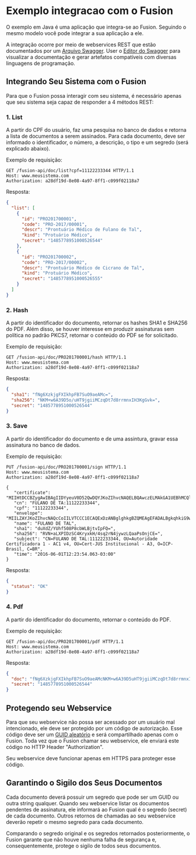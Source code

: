 # Exemplo integracao com o Fusion
O exemplo em Java é uma aplicação que integra-se ao Fusion. Seguindo o mesmo modelo você pode integrar a sua aplicação a ele.

A integração ocorre por meio de webservices REST que estão documentados por um [Arquivo Swagger](https://raw.githubusercontent.com/ittrufusion/exemplo_integracao/master/src/main/resources/com/ittru/fusion/example/swagger.yaml). User o [Editor do Swagger](http://editor.swagger.io/#/) para visualizar a documentação e gerar artefatos compatíveis com diversas linguagens de programação.


## Integrando Seu Sistema com o Fusion
Para que o Fusion possa interagir com seu sistema, é necessário apenas que seu sistema seja capaz de responder a 4 métodos REST:

### 1. List
A partir do CPF do usuário, faz uma pesquisa no banco de dados e retorna a lista de documentos a serem assinados. Para cada documento, deve ser informado o identificador, o número, a descrição, o tipo e um segredo (será explicado abaixo).

Exemplo de requisição:
```http
GET /fusion-api/doc/list?cpf=11122233344 HTTP/1.1
Host: www.meusistema.com
Authorization: a28df19d-8e08-4a97-8ff1-c099f02118a7
```
Resposta:
```json
{
  "list": [  
    {
      "id": "PRO201700001",
      "code": "PRO-2017/00001",
      "descr": "Prontuário Médico de Fulano de Tal",
      "kind": "Protuário Médico",
      "secret": "1485778951000526544"
    },
    {
      "id": "PRO201700002",
      "code": "PRO-2017/00002",
      "descr": "Prontuário Médico de Cicrano de Tal",
      "kind": "Protuário Médico",
      "secret": "1485778951000526555"
    }
  ]
}
```

### 2. Hash
A partir do identificador do documento, retornar os hashes SHA1 e SHA256 do PDF. Além disso, se houver interesse em produzir assinaturas sem política no padrão PKCS7, retornar o conteúdo do PDF se for solicitado.

Exemplo de requisição:
```http
GET /fusion-api/doc/PRO201700001/hash HTTP/1.1
Host: www.meusistema.com
Authorization: a28df19d-8e08-4a97-8ff1-c099f02118a7
```
Resposta:
```json
{
  "sha1": "fNg6XzkjgFXIkhpFB7SuO9aeAMc=",
  "sha256": "NKM+w6A39D5o/uHT9jgiiMCzqDt7d8rrmnxIH3KgGvk=",
  "secret": "1485778951000526544"
}
```


### 3. Save
A partir do identificador do documento e de uma assintura, gravar essa assinatura no banco de dados.

Exemplo de requisição:
```http
PUT /fusion-api/doc/PRO201700001/sign HTTP/1.1
Host: www.meusistema.com
Authorization: a28df19d-8e08-4a97-8ff1-c099f02118a7

{
   "certificate": "MIIHtDCCBZygAwIBAgIIDYyeuV0D52QwDQYJKoZIhvcNAQELBQAwczELMAkGA1UEBhMCQlIxEzARBgNVBAoTCklDUC1CcmFzaWwxNTAzBgNVBAsTLEF1dG9yaWRhZGUgQ2VydGlmaWNhZG9yYSBkYSBKdXN0aWNhIC0...",
   "cn": "FULANO DE TA:11122233344",
   "cpf": "11122233344",
   "envelope": "MIILZAYJKoZIhvcNAQcCoIILVTCCC1ECAQExDzANBglghkgBZQMEAgEFADALBgkqhkiG9w0BBwGggge4MIIHtDCCBZygAwIBAgIIDYyeuV0D52QwDQYJKoZIhvcNAQELBQAwczELMAkGA1UEBhMCQlIxEzARBgNVB...",
   "name": "FULANO DE TAL",
   "sha1": "duXdZ/YUhf508P8cbWLBjtvIpFQ=",
   "sha256": "RVN+aLXPIDzSC4KryxkH/4sq2rN4jywzLQaaPsOnjCE=",
   "subject": "CN=FULANO DE TAL:11122233344, OU=Autoridade Certificadora 1 - AC1 v4, OU=Cert-JUS Institucional - A3, O=ICP-Brasil, C=BR",
   "time": "2016-06-01T12:23:54.063-03:00"
}
```
Resposta:
```json
{
  "status": "OK"
}
```
### 4. Pdf
A partir do identificador do documento, retornar o conteúdo do PDF.

Exemplo de requisição:
```http
GET /fusion-api/doc/PRO201700001/pdf HTTP/1.1
Host: www.meusistema.com
Authorization: a28df19d-8e08-4a97-8ff1-c099f02118a7
```
Resposta:
```json
{
  "doc": "fNg6XzkjgFXIkhpFB7SuO9aeAMcNKM+w6A39D5uHT9jgiiMCzqDt7d8rrmnxIH3KgGvk...",
  "secret": "1485778951000526544"
}
```

## Protegendo seu Webservice
Para que seu webservice não possa ser acessado por um usuário mal intencionado, ele deve ser protegido por um código de autorização. Esse código deve ser um [GUID aleatório](https://www.guidgenerator.com/) e será compartilhado apenas com o Fusion. Toda vez que o Fusion chamar seu webservice, ele enviará este código no HTTP Header "Authorization". 

Seu webservice deve funcionar apenas em HTTPS para proteger esse código.

## Garantindo o Sigilo dos Seus Documentos
Cada documento deverá possuir um segredo que pode ser um GUID ou outra string qualquer. Quando seu webservice listar os documentos pendentes de assinatura, ele informará ao Fusion qual é o segredo (secret) de cada documento. Outros retornos de chamadas ao seu webservice deverão repetir o mesmo segredo para cada documento. 

Comparando o segredo original e os segredos retornados posteriormente, o Fusion garante que não houve nenhuma falha de segurança e, consequentemente, protege o sigilo de todos seus documentos.
